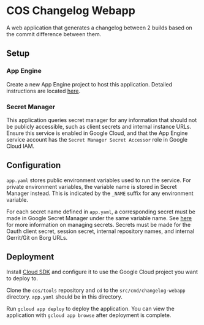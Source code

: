 # COS Changelog Webapp
A web application that generates a changelog between 2 builds based on the commit difference between them.

## Setup
### App Engine
Create a new App Engine project to host this application. Detailed instructions are located [here](https://cloud.google.com/appengine/docs/standard/nodejs/building-app/creating-project).

### Secret Manager
This application queries secret manager for any information that should not be publicly accessible, such as client secrets and internal instance URLs. Ensure this service is enabled in Google Cloud, and that the App Engine service account has the `Secret Manager Secret Accessor` role in Google Cloud IAM.

## Configuration
`app.yaml` stores public environment variables used to run the service. For private environment variables, the variable name is stored in Secret Manager instead. This is indicated by the `_NAME` suffix for any environment variable.

For each secret name defined in `app.yaml`, a corresponding secret must be made in Google Secret Manager under the same variable name. See [here](https://cloud.google.com/secret-manager/docs/quickstart#secretmanager-quickstart-web) for more information on managing secrets. Secrets must be made for the Oauth client secret, session secret, internal repository names, and internal Gerrit/Git on Borg URLs.

## Deployment
Install [Cloud SDK](https://cloud.google.com/sdk/docs) and configure it to use the Google Cloud project you want to deploy to.

Clone the `cos/tools` repository and `cd` to the `src/cmd/changelog-webapp` directory. `app.yaml` should be in this directory.

Run `gcloud app deploy` to deploy the application. You can view the application with `gcloud app browse` after deployment is complete.